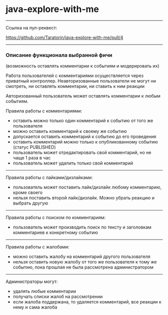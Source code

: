 # java-explore-with-me
***
Ссылка на пул-реквест:

https://github.com/Taratorin/java-explore-with-me/pull/4
***

### Описание функционала выбранной фичи
(возможность оставлять комментарии к событиям и модерировать их)

Работа пользователей с комментариями осуществляется через приватный контроллер.
Неавторизованные пользователи не могут ни смотреть, ни оставлять комментарии, ни ставить к ним реакции

Авторизованный пользователь может оставлять комментарии к любым событиям.

Правила работы с комментариями:
* оставить можно только один комментарий к событию от того же пользователя
* можно оставить комментарий к своему же событию
* допускается оставить комментарий к событию до его проведения
* оставить комментарий можно только к опубликованному событию (статус PUBLISHED)
* пользователь может отредактировать свой комментарий, но не чаще 1 раза в час
* пользователь может удалить только свой комментарий
***
Правила работы с лайками/дизлайками:
* пользователь может поставить лайк/дизлайк любому комментарию, кроме своего
* нельзя поставить второй лайк/дизлайк. Можно убрать реакцию и выбрать другую
***
Правила работы с поиском по комментариям:
* пользователь может производить поиск по тексту и заголовкам комментариев к конкретному событию
***
Правила работы с жалобами:
* можно оставить жалобу на комментарий другого пользователя
* нельзя оставить новую жалобу от того же пользователя к тому же событию, пока прошлая не была рассмотрена администратором
***
Администраторы могут:
* удалять любые комментарии
* получать списки жалоб на рассмотрении
* если жалоба поддержана, то удаляется комментарий, все реакции к нему и сама жалоба